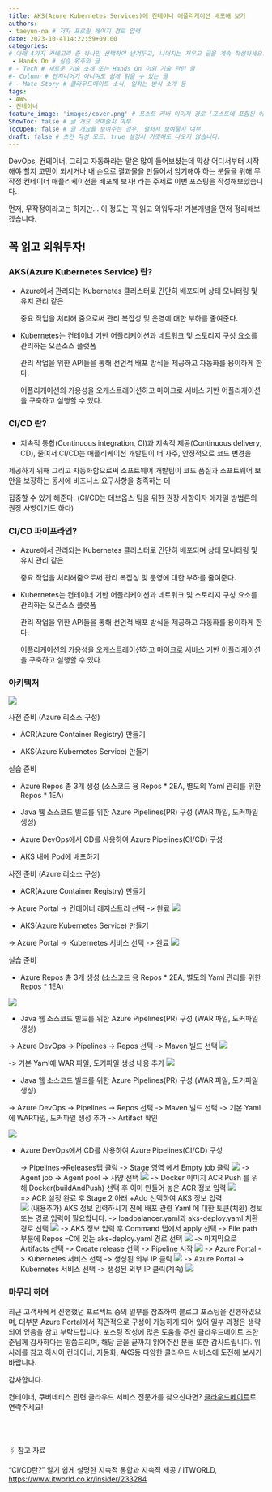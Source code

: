 ```yaml
---
title: AKS(Azure Kubernetes Services)에 컨테이너 애플리케이션 배포해 보기
authors:
- taeyun-na # 저자 프로필 페이지 경로 입력
date: 2023-10-4T14:22:59+09:00
categories:
# 아래 4가지 카테고리 중 하나만 선택하여 남겨두고, 나머지는 지우고 글을 계속 작성하세요.
 - Hands On # 실습 위주의 글
# - Tech # 새로운 기술 소개 또는 Hands On 이외 기술 관련 글
#- Column # 엔지니어가 아니여도 쉽게 읽을 수 있는 글
# - Mate Story # 클라우드메이트 소식, 일하는 방식 소개 등
tags:
- AWS 
- 컨테이너
feature_image: 'images/cover.png' # 포스트 커버 이미지 경로 (포스트에 포함된 이미지 중 하나 지정. 필드 제거하면 기본 이미지가 나옵니다.)
ShowToc: false # 글 개요 보여줄지 여부
TocOpen: false # 글 개요를 보여주는 경우, 펼처서 보여줄지 여부.
draft: false # 초안 작성 모드. true 설정시 커밋해도 나오지 않습니다.
---
```




DevOps, 컨테이너, 그리고 자동화라는 말은 많이 들어보셨는데 막상 어디서부터 시작해야 할지 고민이 되시거나  내 손으로 결과물을 만들어서 암기해야 하는 분들을 위해 무작정 컨테이너 애플리케이션을 배포해 보자! 라는 주제로 이번 포스팅을 작성해보았습니다.  

먼저, 무작정이라고는 하지만… 이 정도는 꼭 읽고 외워두자! 기본개념을 먼저 정리해보겠습니다.  

 
## 꼭 읽고 외워두자!  

### AKS(Azure Kubernetes Service) 란? 

  -  Azure에서 관리되는 Kubernetes 클러스터로 간단히 배포되며 상태 모니터링 및 유지 관리 같은  

     중요 작업을 처리해 줌으로써 관리 복잡성 및 운영에 대한 부하를 줄여준다. 

  -  Kubernetes는 컨테이너 기반 어플리케이션과 네트워크 및 스토리지 구성 요소를 관리하는 오픈소스 플랫폼  

     관리 작업을 위한 API들을 통해 선언적 배포 방식을 제공하고 자동화를 용이하게 한다.  

     어플리케이션의 가용성을 오케스트레이션하고 마이크로 서비스 기반 어플리케이션을 구축하고 실행할 수 있다. 

### CI/CD 란? 

  -  지속적 통합(Continuous integration, CI)과 지속적 제공(Continuous delivery, CD), 줄여서 CI/CD는 애플리케이션 개발팀이 더 자주, 안정적으로 코드 변경을  

제공하기 위해 그리고 자동화함으로써 소프트웨어 개발팀이 코드 품질과 소프트웨어 보안을 보장하는 동시에 비즈니스 요구사항을 충족하는 데  

집중할 수 있게 해준다. (CI/CD는 데브옵스 팀을 위한 권장 사항이자 애자일 방법론의 권장 사항이기도 하다)  

### CI/CD 파이프라인? 

  -  Azure에서 관리되는 Kubernetes 클러스터로 간단히 배포되며 상태 모니터링 및 유지 관리 같은  

     중요 작업을 처리해줌으로써 관리 복잡성 및 운영에 대한 부하를 줄여준다.  

  -  Kubernetes는 컨테이너 기반 어플리케이션과 네트워크 및 스토리지 구성 요소를 관리하는 오픈소스 플랫폼  

     관리 작업을 위한 API들을 통해 선언적 배포 방식을 제공하고 자동화를 용이하게 한다.  

     어플리케이션의 가용성을 오케스트레이션하고 마이크로 서비스 기반 어플리케이션을 구축하고 실행할 수 있다. 

 

### 아키텍처  
![](images/img1.png)


사전 준비 (Azure 리소스 구성) 

  -  ACR(Azure Container Registry) 만들기  

  -  AKS(Azure Kubernetes Service) 만들기       

 실습 준비 

  -  Azure Repos 총 3개 생성 (소스코드 용 Repos * 2EA, 별도의 Yaml 관리를 위한 Repos * 1EA) 

  -  Java 웹 소스코드 빌드를 위한 Azure Pipelines(PR) 구성 (WAR 파일, 도커파일 생성) 

  -  Azure DevOps에서 CD를 사용하여 Azure Pipelines(CI/CD) 구성  

  -  AKS 내에 Pod에 배포하기  

 

사전 준비 (Azure 리소스 구성) 

-  ACR(Azure Container Registry) 만들기  

-> Azure Portal -> 컨테이너 레지스트리 선택 -> 완료 
![](images/img2.png)

 

 

-  AKS(Azure Kubernetes Service) 만들기

-> Azure Portal -> Kubernetes 서비스 선택 -> 완료 
  ![](images/img3.png)


 


 

 

실습 준비 

-  Azure Repos 총 3개 생성 (소스코드 용 Repos * 2EA, 별도의 Yaml 관리를 위한 Repos * 1EA) 

![](images/img4.png)


   -  Java 웹 소스코드 빌드를 위한 Azure Pipelines(PR) 구성 (WAR 파일, 도커파일 생성) 

-> Azure DevOps -> Pipelines -> Repos 선택 -> Maven 빌드 선택 
![](images/img5.png)

 

-> 기본 Yaml에 WAR 파일, 도커파일 생성 내용 추가 
![](images/img6.png)
  

-  Java 웹 소스코드 빌드를 위한 Azure Pipelines(PR) 구성 (WAR 파일, 도커파일 생성) 

  -> Azure DevOps -> Pipelines -> Repos 선택 -> Maven 빌드 선택 -> 기본 Yaml에 WAR파일, 도커파일 생성 추가 -> Artifact 확인 

![](images/img7.png)

 

 


-  Azure DevOps에서 CD를 사용하여 Azure Pipelines(CI/CD) 구성  

   -> Pipelines->Releases탭 클릭 -> Stage 영역 에서 Empty job 클릭 
   ![](images/img8.png)
   -> Agent job -> Agent pool -> 사양 선택 
   ![](images/img9.png)
   -> Docker 이미지 ACR Push 를 위해 Docker(buildAndPush) 선택 후 이미 만들어 놓은 ACR 정보 입력
   ![](images/img10.png)  
   => ACR 설정 완료 후 Stage 2 아래 +Add 선택하여 AKS 정보 입력  
   ![](images/img11.png)
   (내용추가) AKS 정보 입력하시기 전에 배포 관련 Yaml 에 대한 토큰(치환) 정보 또는 경로 입력이 필요합니다. 
   -> loadbalancer.yaml과 aks-deploy.yaml 치환 경로 선택
   ![](images/img12.png) 
   -> AKS 정보 입력 후 Command 탭에서 apply 선택 -> File path 부분에 Repos –C에 있는 aks-deploy.yaml 경로 선택 
   ![](images/img13.png)
   -> 마지막으로 Artifacts 선택 -> Create release 선택 -> Pipeline 시작 
   ![](images/img14.png)
   -> Azure Portal -> Kubernetes 서비스 선택 -> 생성된 외부 IP 클릭 
   ![](images/img15.png)
   -> Azure Portal -> Kubernetes 서비스 선택 -> 생성된 외부 IP 클릭(계속) 
   ![](images/img16.png)


 

### 마무리 하며 

최근 고객사에서 진행했던 프로젝트 중의 일부를 참조하여 블로그 포스팅을 진행하였으며, 대부분 Azure Portal에서 직관적으로 구성이 가능하게 되어 있어 일부 과정은 생략되어 있음을 참고 부탁드립니다.  포스팅 작성에 많은 도움을 주신 클라우드메이트 조한준님께 감사하다는 말씀드리며, 해당 글을 끝까지 읽어주신 분들 또한 감사드립니다. 위 사례를 참고 하시어 컨테이너, 자동화, AKS등 다양한 클라우드 서비스에 도전해 보시기 바랍니다. 

감사합니다.  

 

컨테이너, 쿠버네티스 관련 클라우드 서비스 전문가를 찾으신다면? [클라우드메이트](https://cloudmt.co.kr)로 연락주세요!

<br>
<br>
<br>
🖇️ 참고 자료 

“CI/CD란?” 알기 쉽게 설명한 지속적 통합과 지속적 제공 / ITWORLD, https://www.itworld.co.kr/insider/233284 

